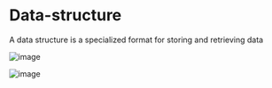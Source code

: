 # Data-structure
A data structure is a specialized format for storing and retrieving data

![image](https://user-images.githubusercontent.com/67142421/150480272-cd951a37-a622-4659-b218-abd3ede10362.png)

![image](https://user-images.githubusercontent.com/67142421/150480685-9ff30783-cc63-45a2-a027-ac996e58ab5e.png)
